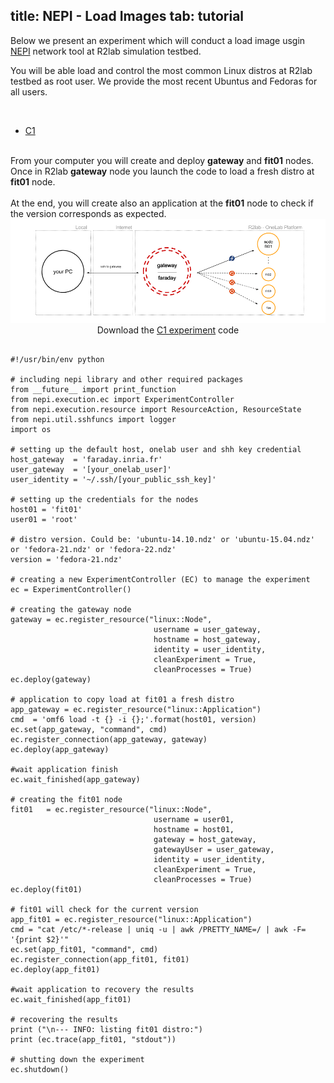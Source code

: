 title: NEPI - Load Images
tab: tutorial
---
<script type="text/javascript">loadMenu();</script>

Below we present an experiment which will conduct a load image usgin [NEPI](http://nepi.inria.fr/Install/WebHome) network tool at R2lab simulation testbed. 

You will be able load and control the most common Linux distros at R2lab testbed as root user. We provide the most recent Ubuntus and Fedoras for all users.

<br>

<ul id="myTabs" class="nav nav-tabs" role="tablist">
  <li role="presentation" class="active">
    <a href="#C1" id="C1-tab" role="tab" data-toggle="tab" aria-controls="C1" aria-expanded="true">C1</a>
  </li>
</ul>

<div id="contents" class="tab-content">

<div role="tabpanel" class="tab-pane fade active in" id="C1" aria-labelledby="home-tab">
  <br/>
  From your computer you will create and deploy <strong>gateway</strong> and <strong>fit01</strong> nodes. Once in R2lab <strong>gateway</strong> node you launch the code to load a fresh distro at <strong>fit01</strong> node. 
  <br><br>
  At the end, you will create also an application at the <strong>fit01</strong> node to check if the version corresponds as expected.

  <center>
    <img src="/assets/img/C1.png" alt="c1"><br>
    Download the <a href="/code/C1-load.py" download target="_blank">C1 experiment</a> code
  </center>
  

  <pre data-src="prism.js"  data-line="" class="line-numbers"><code class="language-python">
#!/usr/bin/env python

# including nepi library and other required packages
from &#95;&#95;future&#95;&#95; import print_function
from nepi.execution.ec import ExperimentController
from nepi.execution.resource import ResourceAction, ResourceState
from nepi.util.sshfuncs import logger
import os

# setting up the default host, onelab user and shh key credential
host_gateway  = 'faraday.inria.fr'
user_gateway  = '[your_onelab_user]'
user_identity = '~/.ssh/[your_public_ssh_key]'

# setting up the credentials for the nodes 
host01 = 'fit01'
user01 = 'root'

# distro version. Could be: 'ubuntu-14.10.ndz' or 'ubuntu-15.04.ndz' or 'fedora-21.ndz' or 'fedora-22.ndz'
version = 'fedora-21.ndz'

# creating a new ExperimentController (EC) to manage the experiment
ec = ExperimentController()

# creating the gateway node
gateway = ec.register_resource("linux::Node",
                                username = user_gateway,
                                hostname = host_gateway,
                                identity = user_identity,
                                cleanExperiment = True,
                                cleanProcesses = True)
ec.deploy(gateway)

# application to copy load at fit01 a fresh distro
app_gateway = ec.register_resource("linux::Application")
cmd  = 'omf6 load -t {} -i {};'.format(host01, version)
ec.set(app_gateway, "command", cmd)
ec.register_connection(app_gateway, gateway)
ec.deploy(app_gateway)

#wait application finish
ec.wait_finished(app_gateway)

# creating the fit01 node
fit01   = ec.register_resource("linux::Node",
                                username = user01,
                                hostname = host01,
                                gateway = host_gateway,
                                gatewayUser = user_gateway,
                                identity = user_identity,
                                cleanExperiment = True,
                                cleanProcesses = True)
ec.deploy(fit01)

# fit01 will check for the current version
app_fit01 = ec.register_resource("linux::Application")
cmd = "cat /etc/*-release | uniq -u | awk /PRETTY_NAME=/ | awk -F= '{print $2}'"
ec.set(app_fit01, "command", cmd)
ec.register_connection(app_fit01, fit01)
ec.deploy(app_fit01)

#wait application to recovery the results 
ec.wait_finished(app_fit01)

# recovering the results
print ("\n--- INFO: listing fit01 distro:")
print (ec.trace(app_fit01, "stdout"))

# shutting down the experiment
ec.shutdown()
  </code></pre>
  </div>
</div>

